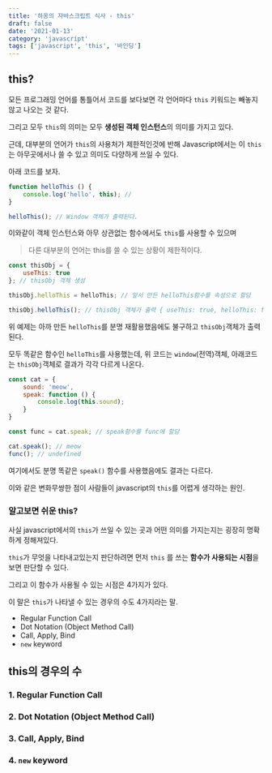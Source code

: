 ```yaml
---
title: '하옹의 자바스크립트 식사 - this'
draft: false
date: '2021-01-13'
category: 'javascript'
tags: ['javascript', 'this', '바인딩']
---
```


## this?

모든 프로그래밍 언어를 통틀어서 코드를 보다보면 각 언어마다  `this` 키워드는 빼놓지 않고 나오는 것 같다.

그리고 모두 `this`의 의미는 모두 **생성된 객체 인스턴스**의 의미를 가지고 있다.

근데, 대부분의 언어가 `this`의 사용처가 제한적인것에 반해 Javascript에서는 이 `this`는 아무곳에서나 쓸 수 있고 의미도 다양하게 쓰일 수 있다.

아래 코드를 보자.

```js
function helloThis () {
    console.log('hello', this); // 
}

helloThis(); // Window 객체가 출력된다.
```

이와같이 객체 인스턴스와 아무 상관없는 함수에서도 `this`를 사용할 수 있으며

> 다른 대부분의 언어는 this를 쓸 수 있는 상황이 제한적이다.



```js
const thisObj = {
    useThis: true
}; // thisObj 객체 생성

thisObj.helloThis = helloThis; // 앞서 만든 helloThis함수를 속성으로 할당

thisObj.helloThis(); // thisObj 객체가 출력 { useThis: true, helloThis: f}
```

위 예제는 아까 만든 `helloThis`를 분명 재활용했음에도 불구하고 `thisObj`객체가 출력된다.

모두 똑같은 함수인 `helloThis`를 사용했는데, 위 코드는 `window`(전역)객체, 아래코드는 `thisObj`객체로 결과가 각각 다르게 나온다. 

```js
const cat = {
    sound: 'meow',
    speak: function () {
        console.log(this.sound);
    }
}

const func = cat.speak; // speak함수를 func에 할당

cat.speak(); // meow
func(); // undefined
```

여기에서도 분명 똑같은 `speak()` 함수를 사용했음에도 결과는 다르다.

이와 같은 변화무쌍한 점이 사람들이 javascript의 `this`를 어렵게 생각하는 원인.



### 알고보면 쉬운 this?

사실 javascript에서의 `this`가 쓰일 수 있는 곳과 어떤 의미를 가지는지는 굉장히 명확하게 정해져있다.

`this`가 무엇을 나타내고있는지 판단하려면 먼저 `this` 를 쓰는 **함수가 사용되는 시점**을 보면 판단할 수 있다.

그리고 이 함수가 사용될 수 있는 시점은 4가지가 있다.

이 말은 `this`가 나타낼 수 있는 경우의 수도 4가지라는 말.

- Regular Function Call
- Dot Notation (Object Method Call)
- Call, Apply, Bind
- `new` keyword



## this의 경우의 수

### 1. Regular Function Call

### 2. Dot Notation (Object Method Call)

### 3. Call, Apply, Bind

### 4. `new` keyword